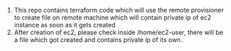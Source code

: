 1. This repo contains terraform code which will use the remote provisioner to create file on remote machine which will contain private ip of ec2 instance as soon as it gets created 
2. After creation of ec2, please check inside /home/ec2-user, there will be a file which got created and contains private ip of its own.
